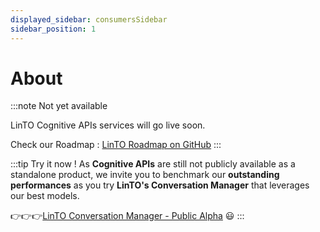 ```yaml
---
displayed_sidebar: consumersSidebar
sidebar_position: 1
---
```

# About

:::note Not yet available

LinTO Cognitive APIs services will go live soon. 

Check our Roadmap : [LinTO Roadmap on GitHub](https://github.com/orgs/linto-ai/projects/6)
:::


:::tip Try it now !
As **Cognitive APIs** are still not publicly available as a standalone product, we invite you to benchmark our **outstanding performances** as you try **LinTO's Conversation Manager** that leverages our best models.

👉👉👉[LinTO Conversation Manager - Public Alpha](https://convos.linto.ai) 😃
:::
